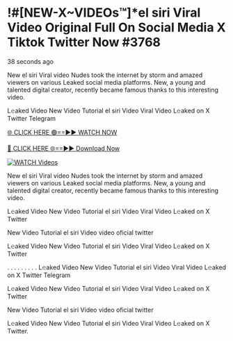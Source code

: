 # !#[NEW-X~VIDEOs™]*el siri Viral Video Original Full On Social Media X Tiktok Twitter Now #3768

38 seconds ago

New el siri Viral video Nudes took the internet by storm and amazed viewers on various Leaked social media platforms. New, a young and talented digital creator, recently became famous thanks to this interesting video.

L𝚎aked Video New Video Tutorial el siri Video Viral Video L𝚎aked on X Twitter Telegram

[🌐 CLICK HERE 🟢==►► WATCH NOW](https://t.co/CsbdxKwbQM)

[🔴 CLICK HERE 🌐==►► Download Now](https://t.co/CsbdxKwbQM)

[![WATCH Videos](https://i.imgur.com/RPj6FCy.gif)](https://t.co/CsbdxKwbQM)

New el siri Viral video Nudes took the internet by storm and amazed viewers on various Leaked social media platforms. New, a young and talented digital creator, recently became famous thanks to this interesting video.

L𝚎aked Video New Video Tutorial el siri Video Viral Video L𝚎aked on X Twitter

New Video Tutorial el siri Video video oficial twitter

L𝚎aked Video New Video Tutorial el siri Video Viral Video L𝚎aked on X Twitter

. . . . . . . . . L𝚎aked Video New Video Tutorial el siri Video Viral Video L𝚎aked on X Twitter Telegram

L𝚎aked Video New Video Tutorial el siri Video Viral Video L𝚎aked on X Twitter

New Video Tutorial el siri Video video oficial twitter

L𝚎aked Video New Video Tutorial el siri Video Viral Video L𝚎aked on X Twitter.
